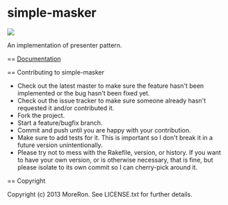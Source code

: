 simple-masker
=============

<a href="https://travis-ci.org/more-ron/simple-masker"><img src="https://travis-ci.org/more-ron/simple-masker.png" /></a>

An implementation of presenter pattern.

== [Documentation](http://more-ron.github.io/simple-masker/)

== Contributing to simple-masker

* Check out the latest master to make sure the feature hasn't been implemented or the bug hasn't been fixed yet.
* Check out the issue tracker to make sure someone already hasn't requested it and/or contributed it.
* Fork the project.
* Start a feature/bugfix branch.
* Commit and push until you are happy with your contribution.
* Make sure to add tests for it. This is important so I don't break it in a future version unintentionally.
* Please try not to mess with the Rakefile, version, or history. If you want to have your own version, or is otherwise necessary, that is fine, but please isolate to its own commit so I can cherry-pick around it.

== Copyright

Copyright (c) 2013 MoreRon. See LICENSE.txt for
further details.
